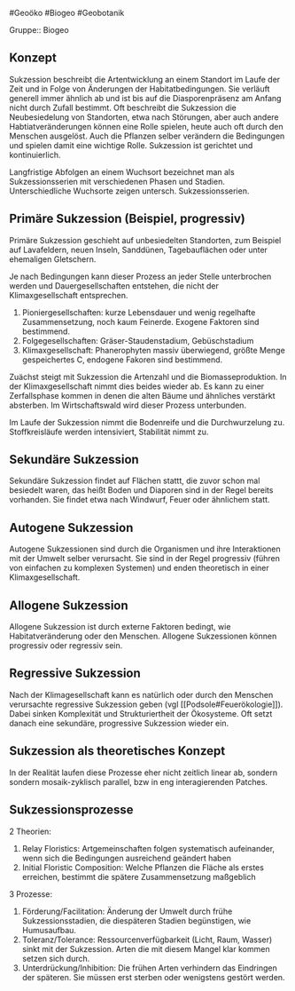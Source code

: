 #Geoöko #Biogeo #Geobotanik

Gruppe:: Biogeo

## Konzept

Sukzession beschreibt die Artentwicklung an einem Standort im Laufe der Zeit und in Folge von Änderungen der Habitatbedingungen. Sie verläuft generell immer ähnlich ab und ist bis auf die Diasporenpräsenz am Anfang nicht durch Zufall bestimmt. Oft beschreibt die Sukzession die Neubesiedelung von Standorten, etwa nach Störungen, aber auch andere Habtiatveränderungen können eine Rolle spielen, heute auch oft durch den Menschen ausgelöst. Auch die Pflanzen selber verändern die Bedingungen und spielen damit eine wichtige Rolle. Sukzession ist gerichtet und kontinuierlich.

Langfristige Abfolgen an einem Wuchsort bezeichnet man als Sukzessionsserien mit verschiedenen Phasen und Stadien. Unterschiedliche Wuchsorte zeigen untersch. Sukzessionsserien.

## Primäre Sukzession (Beispiel, progressiv)

Primäre Sukzession geschieht auf unbesiedelten Standorten, zum Beispiel auf Lavafeldern, neuen Inseln, Sanddünen, Tagebauflächen oder unter ehemaligen Gletschern.

Je nach Bedingungen kann dieser Prozess an jeder Stelle unterbrochen werden und Dauergesellschaften entstehen, die nicht der Klimaxgesellschaft entsprechen. 

1. Pioniergesellschaften: kurze Lebensdauer und wenig regelhafte Zusammensetzung, noch kaum Feinerde. Exogene Faktoren sind bestimmend.
2. Folgegesellschaften: Gräser-Staudenstadium, Gebüschstadium
3. Klimaxgesellschaft: Phanerophyten massiv überwiegend, größte Menge gespeichertes C, endogene Fakoren sind bestimmend.

Zuächst steigt mit Sukzession die Artenzahl und die Biomasseproduktion. In der Klimaxgesellschaft nimmt dies beides wieder ab. Es kann zu einer Zerfallsphase kommen in denen die alten Bäume und ähnliches verstärkt absterben. Im Wirtschaftswald wird dieser Prozess unterbunden.

Im Laufe der Sukzession nimmt die Bodenreife und die Durchwurzelung zu. Stoffkreisläufe werden intensiviert, Stabilität nimmt zu.

## Sekundäre Sukzession

Sekundäre Sukzession findet auf Flächen stattt, die zuvor schon mal besiedelt waren, das heißt Boden und Diaporen sind in der Regel bereits vorhanden. Sie findet etwa nach Windwurf, Feuer oder ähnlichem statt.

## Autogene Sukzession

Autogene Sukzessionen sind durch die Organismen und ihre Interaktionen mit der Umwelt selber verursacht. Sie sind in der Regel progressiv (führen von einfachen zu komplexen Systemen) und enden theoretisch in einer Klimaxgesellschaft.

## Allogene Sukzession

Allogene Sukzession ist durch externe Faktoren bedingt, wie Habitatveränderung oder den Menschen. Allogene Sukzessionen können progressiv oder regressiv sein.

## Regressive Sukzession

Nach der Klimagesellschaft kann es natürlich oder durch den Menschen verursachte regressive Sukzession geben (vgl [[Podsole#Feuerökologie]]). Dabei sinken Komplexität und Strukturiertheit der Ökosysteme. Oft setzt danach eine sekundäre, progressive Sukzession wieder ein. 

## Sukzession als theoretisches Konzept

In der Realität laufen diese Prozesse eher nicht zeitlich linear ab, sondern sondern mosaik-zyklisch parallel, bzw in eng interagierenden Patches.

## Sukzessionsprozesse

2 Theorien:

1. Relay Floristics: Artgemeinschaften folgen systematisch aufeinander, wenn sich die Bedingungen ausreichend geändert haben
2. Initial Floristic Composition: Welche Pflanzen die Fläche als erstes erreichen, bestimmt die spätere Zusammensetzung maßgeblich

3 Prozesse:

1. Förderung/Facilitation: Änderung der Umwelt durch frühe Sukzessionsstadien, die diespäteren Stadien begünstigen, wie Humusaufbau.
2. Toleranz/Tolerance: Ressourcenverfügbarkeit (Licht, Raum, Wasser) sinkt mit der Sukzession. Arten die mit diesem Mangel klar kommen setzen sich durch.
3. Unterdrückung/Inhibition: Die frühen Arten verhindern das Eindringen der späteren. Sie müssen erst sterben oder wenigstens gestört werden.